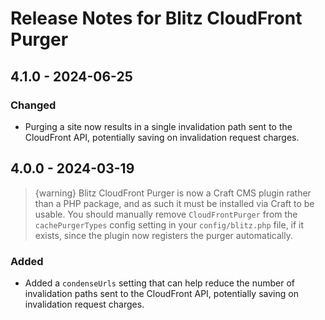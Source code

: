 # Release Notes for Blitz CloudFront Purger

## 4.1.0 - 2024-06-25

### Changed

- Purging a site now results in a single invalidation path sent to the CloudFront API, potentially saving on invalidation request charges.

## 4.0.0 - 2024-03-19

> {warning} Blitz CloudFront Purger is now a Craft CMS plugin rather than a PHP package, and as such it must be installed via Craft to be usable. You should manually remove `CloudFrontPurger` from the `cachePurgerTypes` config setting in your `config/blitz.php` file, if it exists, since the plugin now registers the purger automatically.

### Added

- Added a `condenseUrls` setting that can help reduce the number of invalidation paths sent to the CloudFront API, potentially saving on invalidation request charges.
